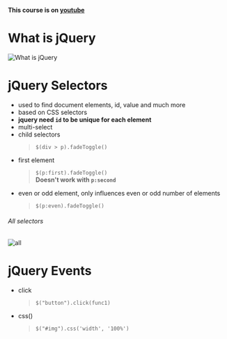 **This course is on [youtube](https://www.youtube.com/watch?v=QhQ4m5g2fhA)**

# What is jQuery

![What is jQuery]()

# jQuery Selectors

-   used to find document elements, id, value and much more
-   based on CSS selectors
-   **jquery need `id` to be unique for each element**
-   multi-select
-   child selectors
    > `$(div > p).fadeToggle()`
-   first element
    > `$(p:first).fadeToggle()`  
    > **Doesn't work with `p:second`**
-   even or odd element, only influences even or odd number of elements
    > `$(p:even).fadeToggle()`

###### All selectors

![all](img/selectors_all.png)

# jQuery Events

-   click
    > `$("button").click(func1)`
-   css()
    > `$("#img").css('width', '100%')`

